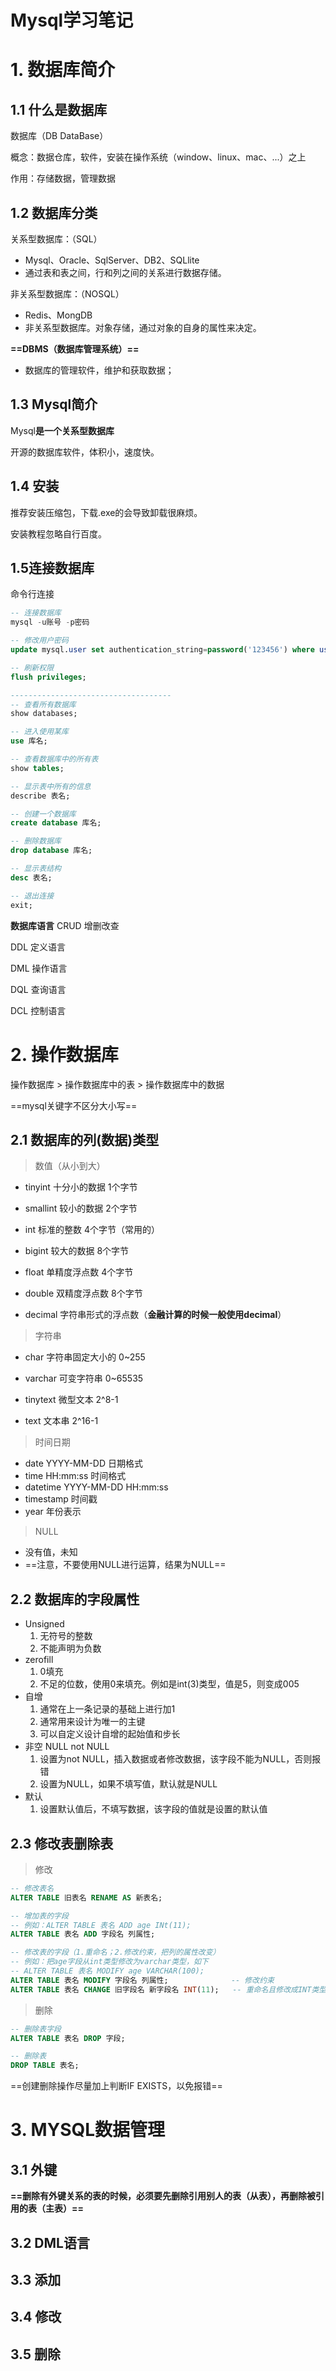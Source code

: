 # Mysql学习笔记

# 1. 数据库简介

## 1.1 什么是数据库

数据库（DB DataBase）

概念：数据仓库，软件，安装在操作系统（window、linux、mac、...）之上

作用：存储数据，管理数据



## 1.2  数据库分类

关系型数据库：（SQL）

- Mysql、Oracle、SqlServer、DB2、SQLlite
- 通过表和表之间，行和列之间的关系进行数据存储。

非关系型数据库：（NOSQL）

- Redis、MongDB
- 非关系型数据库。对象存储，通过对象的自身的属性来决定。



**==DBMS（数据库管理系统）==**

- 数据库的管理软件，维护和获取数据；



## 1.3 Mysql简介

Mysql**是一个关系型数据库**

开源的数据库软件，体积小，速度快。



## 1.4 安装

推荐安装压缩包，下载.exe的会导致卸载很麻烦。

安装教程忽略自行百度。



## 1.5连接数据库

命令行连接

```sql
-- 连接数据库
mysql -u账号 -p密码

-- 修改用户密码
update mysql.user set authentication_string=password('123456') where user='root' and Host = 'localhost';

-- 刷新权限
flush privileges; 

------------------------------------
-- 查看所有数据库
show databases;

-- 进入使用某库
use 库名;

-- 查看数据库中的所有表
show tables;

-- 显示表中所有的信息
describe 表名;

-- 创建一个数据库
create database 库名;

-- 删除数据库
drop database 库名;

-- 显示表结构
desc 表名;

-- 退出连接
exit;
```



**数据库语言** CRUD 增删改查

DDL	定义语言

DML	操作语言

DQL	查询语言

DCL	控制语言



# 2. 操作数据库

操作数据库 > 操作数据库中的表 > 操作数据库中的数据

==mysql关键字不区分大小写==

## 2.1 数据库的列(数据)类型



> 数值（从小到大）

- tinyint		 十分小的数据		1个字节 

- smallint      较小的数据            2个字节

- int                标准的整数            4个字节（常用的）
- bigint           较大的数据            8个字节
- float             单精度浮点数        4个字节

- double        双精度浮点数        8个字节
- decimal      字符串形式的浮点数（**金融计算的时候一般使用decimal**）

> 字符串

- char			字符串固定大小的 	0~255

- varchar       可变字符串                0~65535
-  tinytext      微型文本                    2^8-1
- text              文本串                        2^16-1

> 时间日期

- date			YYYY-MM-DD		日期格式		
- time            HH:mm:ss             时间格式
- datetime    YYYY-MM-DD HH:mm:ss
- timestamp 时间戳
- year             年份表示

> NULL

- 没有值，未知
- ==注意，不要使用NULL进行运算，结果为NULL==



## 2.2 数据库的字段属性

- Unsigned
  1. 无符号的整数
  2. 不能声明为负数
- zerofill
  1. 0填充
  2. 不足的位数，使用0来填充。例如是int(3)类型，值是5，则变成005
- 自增
  1. 通常在上一条记录的基础上进行加1
  2. 通常用来设计为唯一的主键
  3. 可以自定义设计自增的起始值和步长
- 非空 NULL not NULL
  1. 设置为not NULL，插入数据或者修改数据，该字段不能为NULL，否则报错
  2. 设置为NULL，如果不填写值，默认就是NULL
- 默认
  1. 设置默认值后，不填写数据，该字段的值就是设置的默认值



## 2.3 修改表删除表

> 修改

```sql
-- 修改表名
ALTER TABLE 旧表名 RENAME AS 新表名;

-- 增加表的字段
-- 例如：ALTER TABLE 表名 ADD age INt(11);
ALTER TABLE 表名 ADD 字段名 列属性;

-- 修改表的字段（1.重命名；2.修改约束，把列的属性改变）
-- 例如：把age字段从int类型修改为varchar类型，如下
-- ALTER TABLE 表名 MODIFY age VARCHAR(100);
ALTER TABLE 表名 MODIFY 字段名 列属性;              -- 修改约束
ALTER TABLE 表名 CHANGE 旧字段名 新字段名 INT(11);   -- 重命名且修改成INT类型

```

> 删除

```sql
-- 删除表字段
ALTER TABLE 表名 DROP 字段;

-- 删除表
DROP TABLE 表名;
```

==创建删除操作尽量加上判断IF EXISTS，以免报错==



# 3. MYSQL数据管理

## 3.1 外键

**==删除有外键关系的表的时候，必须要先删除引用别人的表（从表），再删除被引用的表（主表）==**



## 3.2 DML语言





## 3.3 添加







## 3.4 修改







## 3.5 删除



